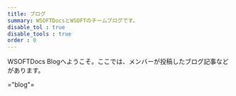 ```yaml
---
title: ブログ
summary: WSOFTDocsとWSOFTのチームブログです。
disable_tol : true
disable_tools : true
order : 0
---
```

WSOFTDocs Blogへようこそ。ここでは、メンバーが投稿したブログ記事などがあります。

="blog"=